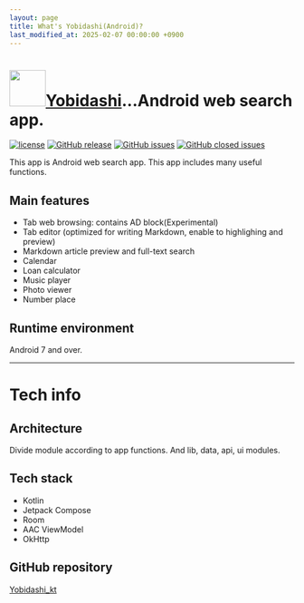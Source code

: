 ```yaml
---
layout: page
title: What's Yobidashi(Android)?
last_modified_at: 2025-02-07 00:00:00 +0900
---
```

# <img src="{{ '/assets/image/ic_yobidashi.webp' | relative_url }}" width="64" height="64" />[Yobidashi](https://play.google.com/store/apps/details?id=jp.toastkid.yobidashi)...Android web search app.
[![license](https://img.shields.io/github/license/toastkidjp/Yobidashi_kt.svg)](./LICENSE)
[![GitHub release](https://img.shields.io/github/release/toastkidjp/Yobidashi_kt.svg)](https://github.com/toastkidjp/Yobidashi_kt/releases)
[![GitHub issues](https://img.shields.io/github/issues/toastkidjp/Yobidashi_kt.svg)](https://github.com/toastkidjp/Yobidashi_kt/issues)
[![GitHub closed issues](https://img.shields.io/github/issues-closed/toastkidjp/Yobidashi_kt.svg)](https://github.com/toastkidjp/Yobidashi_kt/issues?q=is%3Aissue+is%3Aclosed)

This app is Android web search app. This app includes many useful functions.

## Main features

- Tab web browsing: contains AD block(Experimental)
- Tab editor (optimized for writing Markdown, enable to highlighing and preview)
- Markdown article preview and full-text search
- Calendar
- Loan calculator
- Music player
- Photo viewer
- Number place

## Runtime environment
Android 7 and over.

----
# Tech info

## Architecture
Divide module according to app functions. And lib, data, api, ui modules.

## Tech stack
- Kotlin
- Jetpack Compose
- Room
- AAC ViewModel
- OkHttp

## GitHub repository
[Yobidashi_kt](https://github.com/toastkidjp/Yobidashi_kt)
